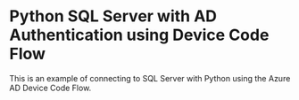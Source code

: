 # Python SQL Server with AD Authentication using Device Code Flow

This is an example of connecting to SQL Server with Python using the Azure AD Device Code Flow.